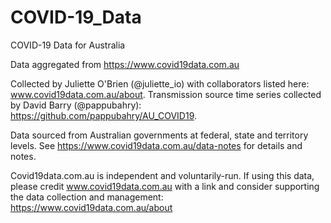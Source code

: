 # COVID-19_Data
COVID-19 Data for Australia

Data aggregated from https://www.covid19data.com.au

Collected by Juliette O'Brien (@juliette_io) with collaborators listed here: www.covid19data.com.au/about. Transmission source time series collected by David Barry (@pappubahry): https://github.com/pappubahry/AU_COVID19. 

Data sourced from Australian governments at federal, state and territory levels. See https://www.covid19data.com.au/data-notes for details and notes.

Covid19data.com.au is independent and voluntarily-run. If using this data, please credit www.covid19data.com.au with a link and consider supporting the data collection and management: https://www.covid19data.com.au/about